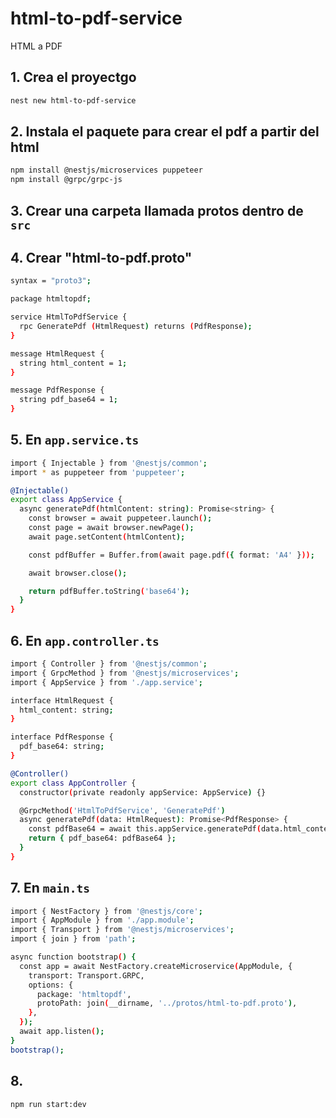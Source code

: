 # html-to-pdf-service
HTML a PDF


## 1. Crea el proyectgo
```bash
nest new html-to-pdf-service
```

## 2. Instala el paquete para crear el pdf a partir del html 
```bash
npm install @nestjs/microservices puppeteer
npm install @grpc/grpc-js
```

## 3. Crear una carpeta llamada protos dentro de `src`

## 4. Crear "html-to-pdf.proto"

```bash
syntax = "proto3";

package htmltopdf;

service HtmlToPdfService {
  rpc GeneratePdf (HtmlRequest) returns (PdfResponse);
}

message HtmlRequest {
  string html_content = 1;
}

message PdfResponse {
  string pdf_base64 = 1;
}
```

## 5. En `app.service.ts`

```bash
import { Injectable } from '@nestjs/common';
import * as puppeteer from 'puppeteer';

@Injectable()
export class AppService {
  async generatePdf(htmlContent: string): Promise<string> {
    const browser = await puppeteer.launch();
    const page = await browser.newPage();
    await page.setContent(htmlContent);

    const pdfBuffer = Buffer.from(await page.pdf({ format: 'A4' }));

    await browser.close();

    return pdfBuffer.toString('base64');
  }
}
```

## 6. En `app.controller.ts`

```bash
import { Controller } from '@nestjs/common';
import { GrpcMethod } from '@nestjs/microservices';
import { AppService } from './app.service';

interface HtmlRequest {
  html_content: string;
}

interface PdfResponse {
  pdf_base64: string;
}

@Controller()
export class AppController {
  constructor(private readonly appService: AppService) {}

  @GrpcMethod('HtmlToPdfService', 'GeneratePdf')
  async generatePdf(data: HtmlRequest): Promise<PdfResponse> {
    const pdfBase64 = await this.appService.generatePdf(data.html_content);
    return { pdf_base64: pdfBase64 };
  }
}
```

## 7. En `main.ts`

```bash
import { NestFactory } from '@nestjs/core';
import { AppModule } from './app.module';
import { Transport } from '@nestjs/microservices';
import { join } from 'path';

async function bootstrap() {
  const app = await NestFactory.createMicroservice(AppModule, {
    transport: Transport.GRPC,
    options: {
      package: 'htmltopdf',
      protoPath: join(__dirname, '../protos/html-to-pdf.proto'),
    },
  });
  await app.listen();
}
bootstrap();
```

## 8. 
```bash
npm run start:dev
```